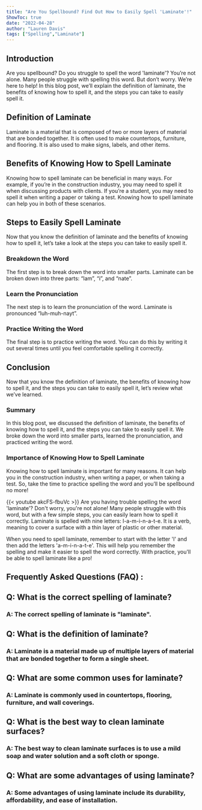 ```yaml
---
title: "Are You Spellbound? Find Out How to Easily Spell 'Laminate'!"
ShowToc: true 
date: "2022-04-28"
author: "Lauren Davis" 
tags: ["Spelling","Laminate"]
---
```

## Introduction
Are you spellbound? Do you struggle to spell the word 'laminate'? You’re not alone. Many people struggle with spelling this word. But don’t worry. We’re here to help! In this blog post, we’ll explain the definition of laminate, the benefits of knowing how to spell it, and the steps you can take to easily spell it.

## Definition of Laminate
Laminate is a material that is composed of two or more layers of material that are bonded together. It is often used to make countertops, furniture, and flooring. It is also used to make signs, labels, and other items.

## Benefits of Knowing How to Spell Laminate
Knowing how to spell laminate can be beneficial in many ways. For example, if you’re in the construction industry, you may need to spell it when discussing products with clients. If you’re a student, you may need to spell it when writing a paper or taking a test. Knowing how to spell laminate can help you in both of these scenarios.

## Steps to Easily Spell Laminate
Now that you know the definition of laminate and the benefits of knowing how to spell it, let’s take a look at the steps you can take to easily spell it.

### Breakdown the Word
The first step is to break down the word into smaller parts. Laminate can be broken down into three parts: “lam”, “i”, and “nate”.

### Learn the Pronunciation
The next step is to learn the pronunciation of the word. Laminate is pronounced “luh-muh-nayt”.

### Practice Writing the Word
The final step is to practice writing the word. You can do this by writing it out several times until you feel comfortable spelling it correctly.

## Conclusion
Now that you know the definition of laminate, the benefits of knowing how to spell it, and the steps you can take to easily spell it, let’s review what we’ve learned.

### Summary
In this blog post, we discussed the definition of laminate, the benefits of knowing how to spell it, and the steps you can take to easily spell it. We broke down the word into smaller parts, learned the pronunciation, and practiced writing the word.

### Importance of Knowing How to Spell Laminate
Knowing how to spell laminate is important for many reasons. It can help you in the construction industry, when writing a paper, or when taking a test. So, take the time to practice spelling the word and you’ll be spellbound no more!

{{< youtube akcFS-fbuVc >}} 
Are you having trouble spelling the word 'laminate'? Don't worry, you're not alone! Many people struggle with this word, but with a few simple steps, you can easily learn how to spell it correctly. Laminate is spelled with nine letters: l-a-m-i-n-a-t-e. It is a verb, meaning to cover a surface with a thin layer of plastic or other material. 

When you need to spell laminate, remember to start with the letter 'l' and then add the letters 'a-m-i-n-a-t-e'. This will help you remember the spelling and make it easier to spell the word correctly. With practice, you'll be able to spell laminate like a pro!

## Frequently Asked Questions (FAQ) :
<h2>Q: What is the correct spelling of laminate?</h2>

<h3>A: The correct spelling of laminate is "laminate".</h3>

<h2>Q: What is the definition of laminate?</h2>

<h3>A: Laminate is a material made up of multiple layers of material that are bonded together to form a single sheet.</h3>

<h2>Q: What are some common uses for laminate?</h2>

<h3>A: Laminate is commonly used in countertops, flooring, furniture, and wall coverings.</h3>

<h2>Q: What is the best way to clean laminate surfaces?</h2>

<h3>A: The best way to clean laminate surfaces is to use a mild soap and water solution and a soft cloth or sponge.</h3>

<h2>Q: What are some advantages of using laminate?</h2>

<h3>A: Some advantages of using laminate include its durability, affordability, and ease of installation.</h3>





